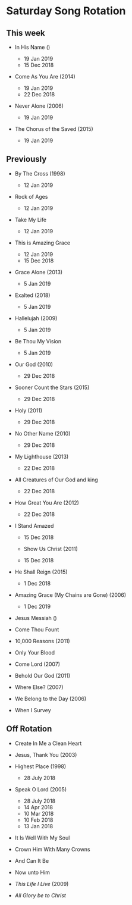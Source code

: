﻿# Saturday Song Rotation

## This week

* In His Name ()
  * 19 Jan 2019
  * 15 Dec 2018

* Come As You Are (2014)
  * 19 Jan 2019
  * 22 Dec 2018

* Never Alone (2006)
  * 19 Jan 2019

* The Chorus of the Saved (2015)
  * 19 Jan 2019

## Previously

* By The Cross (1998)
  * 12 Jan 2019

* Rock of Ages
  * 12 Jan 2019

* Take My Life
  * 12 Jan 2019

* This is Amazing Grace
  * 12 Jan 2019
  * 15 Dec 2018

* Grace Alone (2013)
  * 5 Jan 2019

* Exalted (2018)
  * 5 Jan 2019

* Hallelujah (2009)
  * 5 Jan 2019
  
* Be Thou My Vision
  * 5 Jan 2019

* Our God (2010)
  * 29 Dec 2018

* Sooner Count the Stars (2015)
  * 29 Dec 2018

* Holy (2011)
  * 29 Dec 2018

* No Other Name (2010)
  * 29 Dec 2018

* My Lighthouse (2013)
  * 22 Dec 2018

* All Creatures of Our God and king
  * 22 Dec 2018

* How Great You Are (2012)
  * 22 Dec 2018

* I Stand Amazed
  * 15 Dec 2018

  * Show Us Christ (2011)
  * 15 Dec 2018

* He Shall Reign (2015)
  * 1 Dec 2018

* Amazing Grace (My Chains are Gone) (2006)
  * 1 Dec 2019

* Jesus Messiah ()

* Come Thou Fount

* 10,000 Reasons (2011)

* Only Your Blood

* Come Lord (2007)

* Behold Our God (2011)

* Where Else? (2007)
  
* We Belong to the Day (2006)

* When I Survey

## Off Rotation

* Create In Me a Clean Heart

* Jesus, Thank You (2003)

* Highest Place (1998)
  * 28 July 2018

* Speak O Lord (2005)
  * 28 July 2018
  * 14 Apr 2018
  * 10 Mar 2018
  * 10 Feb 2018
  * 13 Jan 2018

* It Is Well With My Soul

* Crown Him With Many Crowns

* And Can It Be

* Now unto Him

* *This Life I Live* (2009)

* *All Glory be to Christ*
